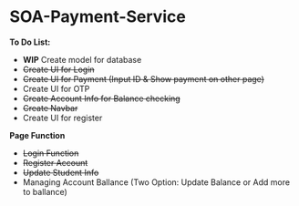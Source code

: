 # SOA-Payment-Service
**To Do List:**
- **WIP** Create model for database
- ~~Create UI for Login~~
- ~~Create UI for Payment (Input ID & Show payment on other page)~~
- Create UI for OTP
- ~~Create Account Info for Balance checking~~
- ~~Create Navbar~~
- Create UI for register

**Page Function**
- ~~Login Function~~
- ~~Register Account~~
- ~~Update Student Info~~
- Managing Account Ballance (Two Option: Update Balance or Add more to ballance)

